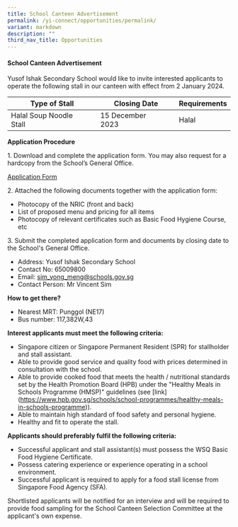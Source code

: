 ```yaml
---
title: School Canteen Advertisement
permalink: /yi-connect/opportunities/permalink/
variant: markdown
description: ""
third_nav_title: Opportunities
---
```

#### School Canteen Advertisement

Yusof Ishak Secondary School would like to invite interested applicants to operate the following stall in our canteen with effect from 2 January 2024.

| Type of Stall | Closing Date | Requirements |
| -------- | -------- | -------- |
| Halal Soup Noodle Stall     | 15 December 2023     | Halal    |

**Application Procedure**

1\. Download and complete the application form. You may also request for a hardcopy from the School’s General Office.

[Application Form](/files/Application_Form__BF7__2018_.pdf)

2\. Attached the following documents together with the application form:
* Photocopy of the NRIC (front and back)
* List of proposed menu and pricing for all items
* Photocopy of relevant certificates such as Basic Food Hygiene Course, etc

3\. Submit the completed application form and documents by closing date to the School's General Office.
* Address: Yusof Ishak Secondary School
* Contact No: 65009800
* Email: sim_yong_meng@schools.gov.sg
* Contact Person: Mr Vincent Sim

**How to get there?**
* Nearest MRT: Punggol (NE17)
* Bus number: 117,382W,43

**Interest applicants must meet the following criteria:**
* Singapore citizen or Singapore Permanent Resident (SPR) for stallholder and stall assistant.
* Able to provide good service and quality food with prices determined in consultation with the school.
* Able to provide cooked food that meets the health / nutritional standards set by the Health Promotion Board (HPB) under the "Healthy Meals in Schools Programme (HMSP)" guidelines (see \[link\](https://www.hpb.gov.sg/schools/school-programmes/healthy-meals-in-schools-programme)).
* Able to maintain high standard of food safety and personal hygiene.
* Healthy and fit to operate the stall.

**Applicants should preferably fulfil the following criteria:**
* Successful applicant and stall assistant(s) must possess the WSQ Basic Food Hygiene Certificate.
* Possess catering experience or experience operating in a school environment.
* Successful applicant is required to apply for a food stall license from Singapore Food Agency (SFA).

Shortlisted applicants will be notified for an interview and will be required to provide food sampling for the School Canteen Selection Committee at the applicant's own expense.